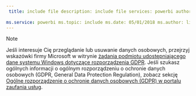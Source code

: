 ```yaml
---
 title: include file description: include file services: powerbi author: eross-msft
 
ms.service: powerbi ms.topic: include ms.date: 05/01/2018 ms.author: lizross ms.custom: include file
---
```


>[!Note]
>Jeśli interesuje Cię przeglądanie lub usuwanie danych osobowych, przejrzyj wskazówki firmy Microsoft w witrynie [żądania podmiotu udostępniającego dane systemu Windows dotyczące rozporządzenia GDPR](https://docs.microsoft.com/en-us/microsoft-365/compliance/gdpr-dsr-windows). Jeśli szukasz ogólnych informacji o ogólnym rozporządzeniu o ochronie danych osobowych (GDPR, General Data Protection Regulation), zobacz sekcję [Ogólne rozporządzenie o ochronie danych osobowych (GDPR) w portalu zaufania usług](https://servicetrust.microsoft.com/ViewPage/GDPRGetStarted).